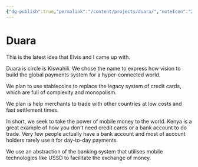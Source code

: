 ```yaml
---
{"dg-publish":true,"permalink":"/content/projects/duara/","noteIcon":"2"}
---
```


# Duara
This is the latest idea that Elvis and I came up with. 

Duara is circle is Kiswahili. We chose the name to express how vision to build the global payments system for a hyper-connected world.

We plan to use stablecoins to replace the legacy system of credit cards, which are full of complexity and monopolism.

We plan is help merchants to trade with other countries at low costs and fast settlement times.

In short, we seek to take the power of mobile money to the world. Kenya is a great example of how you don't need credit cards or a bank account to do trade. Very few people actually have a bank account and most of account holders rarely use it for day-to-day payments. 

We use an abstraction of the banking system that utilises mobile technologies like USSD to facilitate the exchange of money. 